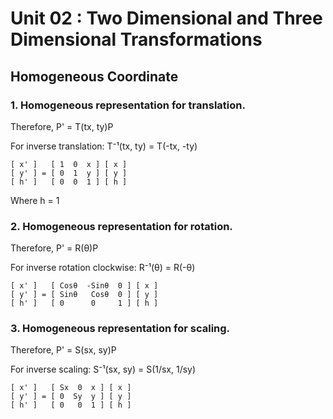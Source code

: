 # Unit 02 : Two Dimensional and Three Dimensional Transformations

## Homogeneous Coordinate

### 1. Homogeneous representation for translation.

Therefore, P' = T(tx, ty)P

For inverse translation: T⁻¹(tx, ty) = T(-tx, -ty)

    [ x' ]   [ 1  0  x ] [ x ]
    [ y' ] = [ 0  1  y ] [ y ]
    [ h' ]   [ 0  0  1 ] [ h ]

Where h = 1

### 2. Homogeneous representation for rotation.

Therefore, P' = R(θ)P

For inverse rotation clockwise: R⁻¹(θ) = R(-θ) 

    [ x' ]   [ Cosθ  -Sinθ  0 ] [ x ]
    [ y' ] = [ Sinθ   Cosθ  0 ] [ y ]
    [ h' ]   [ 0      0     1 ] [ h ]

### 3. Homogeneous representation for scaling.

Therefore, P' = S(sx, sy)P

For inverse scaling: S⁻¹(sx, sy) = S(1/sx, 1/sy)

    [ x' ]   [ Sx  0  x ] [ x ]
    [ y' ] = [ 0  Sy  y ] [ y ]
    [ h' ]   [ 0   0  1 ] [ h ]